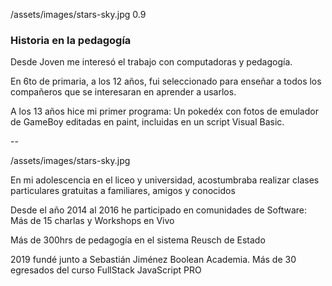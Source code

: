 <backgroundimage>/assets/images/stars-sky.jpg</backgroundimage>
<backgroundimageopacity>0.9</backgroundimageopacity>

<h3 class="white">Historia en la pedagogía</h3>

<p class="fragment white">
  Desde Joven me interesó el trabajo con computadoras y pedagogía. 
</p>
<p class="fragment lightning">
En 6to de primaria, a los 12 años, fui seleccionado para enseñar a todos los compañeros que se interesaran en aprender a usarlos.
</p>
<p class="fragment lightning">
A los 13 años hice mi primer programa: Un pokedéx con fotos de emulador de GameBoy editadas en paint, incluidas en un script Visual Basic.
</p>

--

<backgroundimage>/assets/images/stars-sky.jpg</backgroundimage>

<p class="fragment white">
En mi adolescencia en el liceo y universidad, acostumbraba realizar clases particulares gratuitas a familiares, amigos y conocidos
</p>

<p class="fragment lightning">
Desde el año 2014 al 2016 he participado en comunidades de Software: Más de 15 charlas y Workshops en Vivo
</p>

<p class="fragment lightning">
Más de 300hrs de pedagogía en el sistema Reusch de Estado
</p>

<p class="fragment white">
2019 fundé junto a Sebastián Jiménez Boolean Academia. Más de 30 egresados del curso <span class="purple">FullStack JavaScript PRO</span>
</p>
